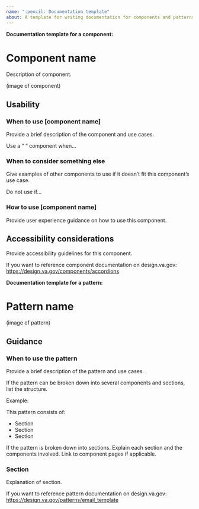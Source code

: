 ```yaml
---
name: ":pencil: Documentation template"
about: A template for writing documentation for components and patterns
---
```


**Documentation template for a component:**

# Component name

Description of component. 

(image of component)

## Usability

### When to use [component name]
Provide a brief description of the component and use cases.

Use a “ “ component when...


### When to consider something else
Give examples of other components to use if it doesn’t fit this component’s use case.

Do not use if...

### How to use [component name]
Provide user experience guidance on how to use this component. 


## Accessibility considerations
Provide accessibility guidelines for this component. 

If you want to reference component documentation on design.va.gov: https://design.va.gov/components/accordions


**Documentation template for a pattern:**

# Pattern name
(image of pattern)

## Guidance

### When to use the pattern
Provide a brief description of the pattern and use cases.

If the pattern can be broken down into several components and sections, list the structure. 

Example: 

This pattern consists of:
- Section
- Section
- Section

If the pattern is broken down into sections. Explain each section and the components involved. Link to component pages if applicable. 


### Section  
Explanation of section. 


If you want to reference pattern documentation on design.va.gov: https://design.va.gov/patterns/email_template



